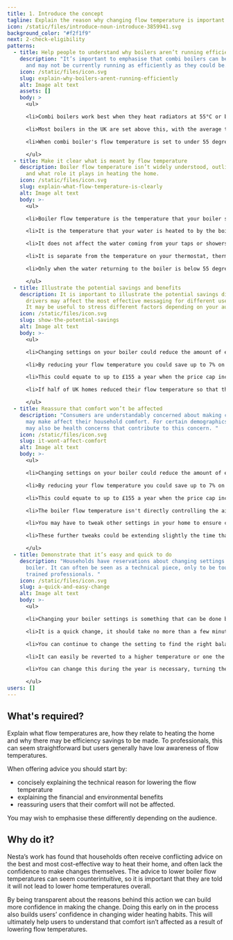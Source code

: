 ```yaml
---
title: 1. Introduce the concept
tagline: Explain the reason why changing flow temperature is important.
icon: /static/files/introduce-noun-introduce-3859941.svg
background_color: "#f2f1f9"
next: 2-check-eligibility
patterns:
  - title: Help people to understand why boilers aren’t running efficiently
    description: "It’s important to emphasise that combi boilers can be optimised
      and may not be currently running as efficiently as they could be. "
    icon: /static/files/icon.svg
    slug: explain-why-boilers-arent-running-efficiently
    alt: Image alt text
    assets: []
    body: >
      <ul>

      <li>Combi boilers work best when they heat radiators at 55°C or below</li>

      <li>Most boilers in the UK are set above this, with the average temperature of water to radiators being around 70 degrees.</li>

      <li>When combi boiler's flow temperature is set to under 55 degrees they will be condensing. This allows for the boilers to run more efficiently.</li>

      </ul>
  - title: Make it clear what is meant by flow temperature
    description: Boiler flow temperature isn’t widely understood, outline what it is
      and what role it plays in heating the home.
    icon: /static/files/icon.svg
    slug: explain-what-flow-temperature-is-clearly
    alt: Image alt text
    body: >-
      <ul>

      <li>Boiler flow temperature is the temperature that your boiler supplies water to the radiators. </li>

      <li>It is the temperature that your water is heated to by the boiler, as it travels around your system it cools down. </li>

      <li>It does not affect the water coming from your taps or showers. </li>

      <li>It is separate from the temperature on your thermostat, thermostat temperature is the air temperature in your room. Not the temperature of the radiators. </li>

      <li>Only when the water returning to the boiler is below 55 degrees will boilers be condensing and begin to reach their optimum efficiency.</li>

      </ul>
  - title: Illustrate the potential savings and benefits
    description: It is important to illustrate the potential savings different
      drivers may affect the most effective messaging for different user groups.
      It may be useful to stress different factors depending on your audience.
    icon: /static/files/icon.svg
    slug: show-the-potential-savings
    alt: Image alt text
    body: >-
      <ul>

      <li>Changing settings on your boiler could reduce the amount of energy used to heat your home.</li>

      <li>By reducing your flow temperature you could save up to 7% on your gas bill. </li>

      <li>This could equate to up to £155 a year when the price cap increases in October. </li>

      <li>If half of UK homes reduced their flow temperature so that their boilers were condensing it would result in a 1% reduction in household carbon emissions.</li>

      </ul>
  - title: Reassure that comfort won’t be affected
    description: "Consumers are understandably concerned about making changes that
      may make affect their household comfort. For certain demographics, there
      may also be health concerns that contribute to this concern. "
    icon: /static/files/icon.svg
    slug: it-wont-affect-comfort
    alt: Image alt text
    body: >-
      <ul>

      <li>Changing settings on your boiler could reduce the amount of energy used to heat your home.</li>

      <li>By reducing your flow temperature you could save up to 7% on your gas bill. </li>

      <li>This could equate to up to £155 a year when the price cap increases in October. </li>

      <li>The boiler flow temperature isn't directly controlling the air temperature of your room. </li>

      <li>You may have to tweak other settings in your home to ensure comfort is maintained. </li>

      <li>These further tweaks could be extending slightly the time that your heating runs for. <B>N.B. further guidance on this should be provided in later steps.</b></li>

      </ul>
  - title: Demonstrate that it’s easy and quick to do
    description: "Households have reservations about changing settings on their
      boiler. It can often be seen as a technical piece, only to be touched by
      trained professionals. "
    icon: /static/files/icon.svg
    slug: a-quick-and-easy-change
    alt: Image alt text
    body: >-
      <ul>

      <li>Changing your boiler settings is something that can be done by households, it is recommended by boiler manufacturers and energy companies. </li>

      <li>It is a quick change, it should take no more than a few minutes to do. </li>

      <li>You can continue to change the setting to find the right balance between heat and energy/money saving.</li>

      <li>It can easily be reverted to a higher temperature or one the previous flow temperature setting. </li>

      <li>You can change this during the year is necessary, turning the flow temperatures up during the coldest periods. Just remember to reduce the flow temperature again afterwards.</li>

      </ul>
users: []
---
```

## What's required?

Explain what flow temperatures are, how they relate to heating the home and why there may be efficiency savings to be made. To professionals, this can seem straightforward but users generally have low awareness of flow temperatures. 

When offering advice you should start by:

* concisely explaining the technical reason for lowering the flow temperature
* explaining the financial and environmental benefits
* reassuring users that their comfort will not be affected.

You may wish to emphasise these differently depending on the audience.

## Why do it?

Nesta’s work has found that households often receive conflicting advice on the best and most cost-effective way to heat their home, and often lack the confidence to make changes themselves. The advice to lower boiler flow temperatures can seem counterintuitive, so it is important that they are told it will not lead to lower home temperatures overall.

By being transparent about the reasons behind this action we can build more confidence in making the change. Doing this early on in the process also builds users’ confidence in changing wider heating habits. This will ultimately help users to understand that comfort isn’t affected as a result of lowering flow temperatures.